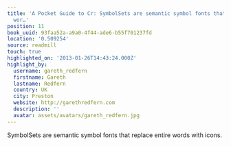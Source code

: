 ```yaml
---
title: 'A Pocket Guide to Cr: SymbolSets are semantic symbol fonts that replace entire
  wor…'
position: 11
book_uuid: 93faa52a-a9a0-4f44-ade6-b55f701237fd
location: '0.509254'
source: readmill
touch: true
highlighted_on: '2013-01-26T14:43:24.000Z'
highlight_by:
  username: gareth_redfern
  firstname: Gareth
  lastname: Redfern
  country: UK
  city: Preston
  website: http://garethredfern.com
  description: ''
  avatar: assets/avatars/gareth_redfern.jpg
---
```


SymbolSets are semantic symbol fonts that replace entire words with icons.